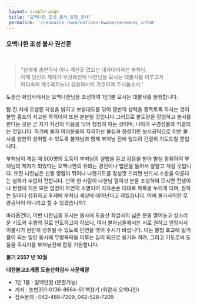 ```yaml
--- 
 layout: simple-page 
 title: "오백나한_조성_불사_동참_안내"
 permalink: '/resource_room/notices-hwaam/ceremony_info8'
--- 
```


### **오백나한 조성 불사 권선문**
  

> "삼계에 충만하사 아니 계신곳 없으신 대자대비하신 부처님, <br> 이제 당신의 제자가 무상복전에 나한님을 모시는 대불사를 이루고자 <br > 머리숙여 계수례하노니 감응하시어 가호하여 주시옵소서."
  

도솔산 화암사에서는 오백나한님을 조성하여 1인1불 모시는 대불사를 봉행합니다.

탐․진․치에 오염된 자성을 밝히고 보살대도를 닦아 열반의 상락을 증득토록 하자는 것이 불법 홍포의 지고한 목적이며 또한 본분일 것입니다.그러므로 불도량을 장엄하고 불사를 한다는 것은 곧 자기 자신의 마음을 닦아 청정히 하는 것이며, 나아가 구경성불과 직결되는 것입니다. 하기에 불자 여러분들의 지극하신 불심과 정성어린 보시공덕으로 이번 불사를 원만히 성취할 수 있도록 불자님과 함께 부처님 전에 엎드려 간절히 기도드릴 뿐입니다.

부처님이 계실 때 500명의 도둑이 부처님의 설법을 듣고 감응을 받아 발심 참회하여 부처님의 제자가 되었다는 오백나한의 유래는 경전이나 법문을 들어서 잘알고 계실 것입니다. 또한 나한님은 신통 영험이 뛰어나 나한기도를 정성껏 드리면 반드시 소원을 이룬다는 설화가 수없이 전합니다. 만약 한 사람이 나한님 열여섯 분을 조성하여 모시면 전생이나 현생에 지은 모든 업장이 자연히 소멸되어 자자손손 대대로 복록을 누리게 되며, 원하는 일마다 성취하고 후세에 부처님 세상에 태어난다고 하였습니다. 어찌 불가사의한 무량공덕이 아니라고 할 수 있겠습니까?

바라옵건대, 이번 나한님을 모시는 불사에 도솔산 화암사의 넓은 문을 열어놓고 성스러운 기도와 수행의 길로 인도하고자 하오니, 여러 불자님들께서는 서로 권하고 앞장서서 이불사가 원만히 성취될 수 있도록 인연을 맺어 주시기 바랍니다. 이는 불법 포교에 밑거름이 되는 일인 동시에 무량복락을 이루는 길이 되므로 용기와 격려, 그리고 기도로써 도움을 주시기를 부처님전에 합장 기원합니다.

**불기 2557 년 10월**

**대한불교조계종 도솔산화암사 사문혜광**
 
* 1인 1불 : 일백만원 (분할가능)
* 계좌 : 농협301-0136-8664-61 백창기 (화암사 오백나한) 
* 접수문의 : 042-488-7209, 042-528-7209

  